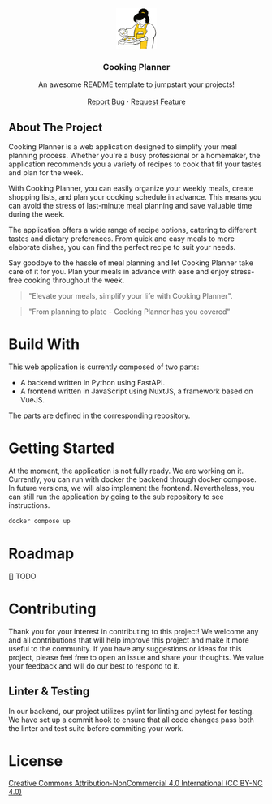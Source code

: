 
<!-- PROJECT LOGO -->
<br />
<div align="center">
  <a href="https://github.com/RegisGraptin/CookingPlanner">
    <img src="./mama.svg" alt="Logo" width="80" height="80">
  </a>

  <h3 align="center">Cooking Planner</h3>

  <p align="center">
    An awesome README template to jumpstart your projects!
    <br />
    <!--
    <a href=""><strong>Explore the docs »</strong></a>
    <br /> 
    -->
    <br />
    <!--
    <a href="">View Demo</a>
    ·
    -->
    <a href="https://github.com/RegisGraptin/CookingPlanner/issues">Report Bug</a>
    ·
    <a href="https://github.com/RegisGraptin/CookingPlanner/issues">Request Feature</a>
  </p>
</div>



<!-- ABOUT THE PROJECT -->
## About The Project

Cooking Planner is a web application designed to simplify your meal planning process. Whether you're a busy professional or a homemaker, the application recommends you a variety of recipes to cook that fit your tastes and plan for the week.

With Cooking Planner, you can easily organize your weekly meals, create shopping lists, and plan your cooking schedule in advance. This means you can avoid the stress of last-minute meal planning and save valuable time during the week.

The application offers a wide range of recipe options, catering to different tastes and dietary preferences. From quick and easy meals to more elaborate dishes, you can find the perfect recipe to suit your needs.

Say goodbye to the hassle of meal planning and let Cooking Planner take care of it for you. Plan your meals in advance with ease and enjoy stress-free cooking throughout the week.


> "Elevate your meals, simplify your life with Cooking Planner".

> "From planning to plate - Cooking Planner has you covered"


# Build With

This web application is currently composed of two parts: 
- A backend written in Python using FastAPI.
- A frontend written in JavaScript using NuxtJS, a framework based on VueJS.

The parts are defined in the corresponding repository.

# Getting Started

At the moment, the application is not fully ready. We are working on it. Currently, you can run with docker the backend through docker compose. In future versions, we will also implement the frontend. Nevertheless, you can still run the application by going to the sub repository to see instructions.

```bash
docker compose up
```

# Roadmap

[] TODO

# Contributing

Thank you for your interest in contributing to this project! We welcome any and all contributions that will help improve this project and make it more useful to the community. If you have any suggestions or ideas for this project, please feel free to open an issue and share your thoughts. We value your feedback and will do our best to respond to it.


## Linter & Testing

In our backend, our project utilizes pylint for linting and pytest for testing. We have set up a commit hook to ensure that all code changes pass both the linter and test suite before commiting your work. 



# License

[Creative Commons Attribution-NonCommercial 4.0 International (CC BY-NC 4.0)](https://creativecommons.org/licenses/by-nc/4.0/) 
